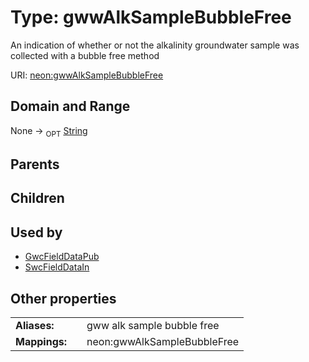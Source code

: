 
# Type: gwwAlkSampleBubbleFree


An indication of whether or not the alkalinity groundwater sample was collected with a bubble free method

URI: [neon:gwwAlkSampleBubbleFree](https://data.neonscience.org/gwwAlkSampleBubbleFree)


## Domain and Range

None ->  <sub>OPT</sub> [String](types/String.md)

## Parents


## Children


## Used by

 * [GwcFieldDataPub](GwcFieldDataPub.md)
 * [SwcFieldDataIn](SwcFieldDataIn.md)

## Other properties

|  |  |  |
| --- | --- | --- |
| **Aliases:** | | gww alk sample bubble free |
| **Mappings:** | | neon:gwwAlkSampleBubbleFree |


